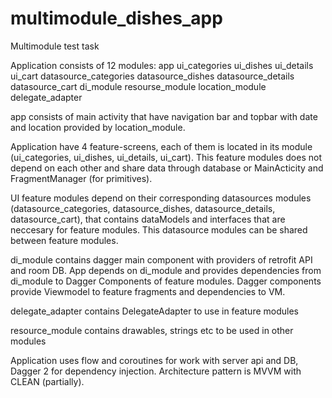 # multimodule_dishes_app
Multimodule test task

Application consists of 12 modules:
app
ui_categories
ui_dishes
ui_details
ui_cart
datasource_categories
datasource_dishes
datasource_details
datasource_cart
di_module
resourse_module
location_module
delegate_adapter

app consists of main activity that have navigation bar and topbar with date and location provided by 
location_module.

Application have 4 feature-screens, each of them is located in its module (ui_categories, ui_dishes,
ui_details, ui_cart). This feature modules does not depend on each other and share data through
database or MainActicity and FragmentManager (for primitives).

UI feature modules depend on their corresponding datasources modules (datasource_categories,
datasource_dishes, datasource_details, datasource_cart), that contains dataModels and interfaces
that are neccesary for feature modules. This datasource modules can be shared between feature modules.

di_module contains dagger main component with providers of retrofit API and room DB. App depends on 
di_module and provides dependencies from di_module to Dagger Components of feature modules. Dagger
components provide Viewmodel to feature fragments and dependencies to VM.

delegate_adapter contains DelegateAdapter to use in feature modules

resource_module contains drawables, strings etc to be used in other modules

Application uses flow and coroutines for work with server api and DB, Dagger 2 for dependency injection. Architecture pattern is MVVM with CLEAN (partially).
